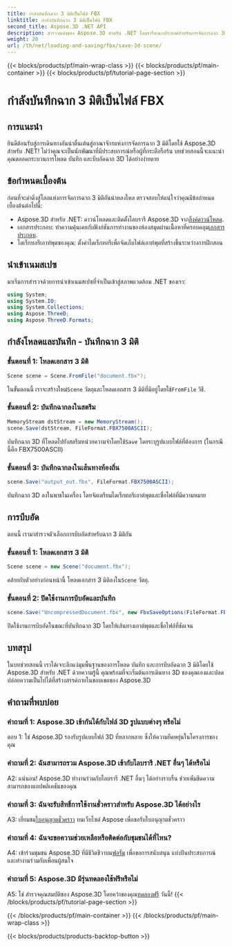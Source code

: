 ```yaml
---
title: กำลังบันทึกฉาก 3 มิติเป็นไฟล์ FBX
linktitle: กำลังบันทึกฉาก 3 มิติเป็นไฟล์ FBX
second_title: Aspose.3D .NET API
description: สำรวจพลังของ Aspose.3D สำหรับ .NET ไลบรารีอเนกประสงค์สำหรับการจัดการฉาก 3D ได้อย่างราบรื่น โหลด บันทึก และบีบอัดได้อย่างง่ายดาย
weight: 20
url: /th/net/loading-and-saving/fbx/save-3d-scene/
---
```


{{< blocks/products/pf/main-wrap-class >}}
{{< blocks/products/pf/main-container >}}
{{< blocks/products/pf/tutorial-page-section >}}

# กำลังบันทึกฉาก 3 มิติเป็นไฟล์ FBX

## การแนะนำ

ยินดีต้อนรับสู่การเดินทางอันน่าตื่นเต้นสู่อาณาจักรแห่งการจัดการฉาก 3 มิติโดยใช้ Aspose.3D สำหรับ .NET! ไม่ว่าคุณจะเป็นนักพัฒนาที่มีประสบการณ์หรือผู้ที่กระตือรือร้น บทช่วยสอนนี้จะแนะนำคุณตลอดกระบวนการโหลด บันทึก และบีบอัดฉาก 3D ได้อย่างง่ายดาย

## ข้อกำหนดเบื้องต้น

ก่อนที่จะดำดิ่งสู่โลกแห่งการจัดการฉาก 3 มิติอันน่าหลงใหล ตรวจสอบให้แน่ใจว่าคุณมีข้อกำหนดเบื้องต้นต่อไปนี้:

-  Aspose.3D สำหรับ .NET: ดาวน์โหลดและติดตั้งไลบรารี Aspose.3D จาก[ลิ้งค์ดาวน์โหลด](https://releases.aspose.com/3d/net/).
-  เอกสารประกอบ: ทำความคุ้นเคยกับฟังก์ชันการทำงานของห้องสมุดผ่านเนื้อหาที่ครอบคลุม[เอกสารประกอบ](https://reference.aspose.com/3d/net/).
- ไดเร็กทอรีเอาท์พุตของคุณ: ตั้งค่าไดเร็กทอรีเพื่อจัดเก็บไฟล์เอาท์พุตที่สร้างขึ้นระหว่างการฝึกสอน

## นำเข้าเนมสเปซ

มาเริ่มการสำรวจด้วยการนำเข้าเนมสเปซที่จำเป็นเข้าสู่สภาพแวดล้อม .NET ของเรา:

```csharp
using System;
using System.IO;
using System.Collections;
using Aspose.ThreeD;
using Aspose.ThreeD.Formats;
```

## กำลังโหลดและบันทึก - บันทึกฉาก 3 มิติ

### ขั้นตอนที่ 1: โหลดเอกสาร 3 มิติ

```csharp
Scene scene = Scene.FromFile("document.fbx");
```

 ในขั้นตอนนี้ เราจะสร้างใหม่`Scene` วัตถุและโหลดเอกสาร 3 มิติที่มีอยู่โดยใช้`FromFile` วิธี.

### ขั้นตอนที่ 2: บันทึกฉากลงในสตรีม

```csharp
MemoryStream dstStream = new MemoryStream();
scene.Save(dstStream, FileFormat.FBX7500ASCII);
```

 บันทึกฉาก 3D ที่โหลดไปยังสตรีมหน่วยความจำโดยใช้`Save` โดยระบุรูปแบบไฟล์ที่ต้องการ (ในกรณีนี้คือ FBX7500ASCII)


### ขั้นตอนที่ 3: บันทึกฉากลงในเส้นทางท้องถิ่น

```csharp
scene.Save("output_out.fbx", FileFormat.FBX7500ASCII);
```

บันทึกฉาก 3D ลงในพาธในเครื่อง โดยจัดเตรียมไดเร็กทอรีเอาต์พุตและชื่อไฟล์ที่มีความหมาย

## การบีบอัด

ตอนนี้ เรามาสำรวจตัวเลือกการบีบอัดสำหรับฉาก 3 มิติกัน

### ขั้นตอนที่ 1: โหลดเอกสาร 3 มิติ

```csharp
Scene scene = new Scene("document.fbx");
```

 คล้ายกับตัวอย่างก่อนหน้านี้ โหลดเอกสาร 3 มิติลงใน`Scene` วัตถุ.

### ขั้นตอนที่ 2: ปิดใช้งานการบีบอัดและบันทึก

```csharp
scene.Save("UncompressedDocument.fbx", new FbxSaveOptions(FileFormat.FBX7500ASCII) { EnableCompression = false });
```

ปิดใช้งานการบีบอัดในขณะที่บันทึกฉาก 3D โดยให้เส้นทางเอาต์พุตและชื่อไฟล์ที่ชัดเจน

## บทสรุป

ในบทช่วยสอนนี้ เราได้เจาะลึกแง่มุมพื้นฐานของการโหลด บันทึก และการบีบอัดฉาก 3 มิติโดยใช้ Aspose.3D สำหรับ .NET ด้วยความรู้นี้ คุณพร้อมที่จะเริ่มต้นการเดินทาง 3D ของคุณเองและปลดปล่อยความเป็นไปได้ที่สร้างสรรค์ภายในขอบเขตของ Aspose.3D

## คำถามที่พบบ่อย

### คำถามที่ 1: Aspose.3D เข้ากันได้กับไฟล์ 3D รูปแบบต่างๆ หรือไม่

ตอบ 1: ใช่ Aspose.3D รองรับรูปแบบไฟล์ 3D ที่หลากหลาย ซึ่งให้ความยืดหยุ่นในโครงการของคุณ

### คำถามที่ 2: ฉันสามารถรวม Aspose.3D เข้ากับไลบรารี .NET อื่นๆ ได้หรือไม่

A2: แน่นอน! Aspose.3D ทำงานร่วมกับไลบรารี .NET อื่นๆ ได้อย่างราบรื่น ช่วยเพิ่มขีดความสามารถของแอปพลิเคชันของคุณ

### คำถามที่ 3: ฉันจะรับสิทธิ์การใช้งานชั่วคราวสำหรับ Aspose.3D ได้อย่างไร

 A3: เยี่ยมชม[ใบอนุญาตชั่วคราว](https://purchase.aspose.com/temporary-license/) บนเว็บไซต์ Aspose เพื่อขอรับใบอนุญาตชั่วคราว

### คำถามที่ 4: ฉันจะขอความช่วยเหลือหรือติดต่อกับชุมชนได้ที่ไหน?

 A4: เข้าร่วมชุมชน Aspose.3D ที่มีชีวิตชีวาบน[ฟอรั่ม](https://forum.aspose.com/c/3d/18) เพื่อขอการสนับสนุน แบ่งปันประสบการณ์ และทำงานร่วมกับเพื่อนผู้สนใจ

### คำถามที่ 5: Aspose.3D มีรุ่นทดลองใช้ฟรีหรือไม่

 A5: ใช่ สำรวจคุณสมบัติของ Aspose.3D โดยคว้าของคุณ[ทดลองฟรี](https://releases.aspose.com/) วันนี้!
{{< /blocks/products/pf/tutorial-page-section >}}

{{< /blocks/products/pf/main-container >}}
{{< /blocks/products/pf/main-wrap-class >}}

{{< blocks/products/products-backtop-button >}}
